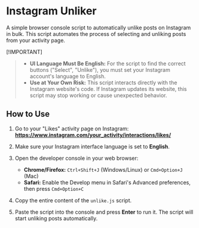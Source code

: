 # Instagram Unliker

A simple browser console script to automatically unlike posts on Instagram in bulk. This script automates the process of selecting and unliking posts from your activity page.


[!IMPORTANT]
> - **UI Language Must Be English:** For the script to find the correct buttons ("Select", "Unlike"), you must set your Instagram account's language to English.
> - **Use at Your Own Risk:** This script interacts directly with the Instagram website's code. If Instagram updates its website, this script may stop working or cause unexpected behavior.

## How to Use

1.  Go to your "Likes" activity page on Instagram:
    **https://www.instagram.com/your_activity/interactions/likes/**

2.  Make sure your Instagram interface language is set to **English**.

3.  Open the developer console in your web browser:
    - **Chrome/Firefox:** `Ctrl+Shift+J` (Windows/Linux) or `Cmd+Option+J` (Mac)
    - **Safari:** Enable the Develop menu in Safari's Advanced preferences, then press `Cmd+Option+C`

4.  Copy the entire content of the `unlike.js` script.

5.  Paste the script into the console and press **Enter** to run it. The script will start unliking posts automatically.
